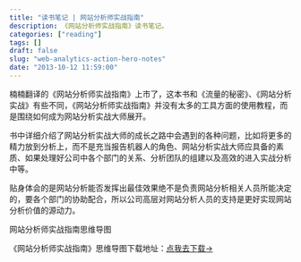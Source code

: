 ```yaml
---
title: "读书笔记 | 网站分析师实战指南"
description: 《网站分析师实战指南》读书笔记。
categories: ["reading"]
tags: []
draft: false
slug: "web-analytics-action-hero-notes"
date: "2013-10-12 11:59:00"
---
```


楠楠翻译的《网站分析师实战指南》上市了，这本书和《流量的秘密》、《网站分析实战》有些不同，《网站分析师实战指南》并没有太多的工具方面的使用教程，而是围绕如何成为网站分析实战大师展开。

书中详细介绍了网站分析实战大师的成长之路中会遇到的各种问题，比如将更多的精力放到分析上，而不是充当报告机器人的角色、网站分析实战大师应具备的素质、如果处理好公司中各个部门的关系、分析团队的组建以及高效的进入实战分析中等。

贴身体会的是网站分析能否发挥出最佳效果绝不是负责网站分析相关人员所能决定的，要各个部门的协助配合，所以公司高层对网站分析人员的支持是更好实现网站分析价值的源动力。

网站分析师实战指南思维导图

《网站分析师实战指南》思维导图下载地址：[点我去下载->][1]


  [1]: http://vdisk.weibo.com/s/ikeERFvpynJK
